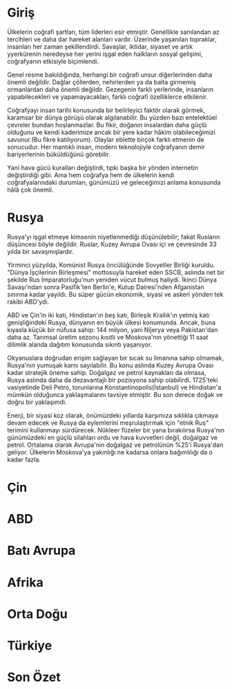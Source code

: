 # Giriş
Ülkelerin coğrafi şartları, tüm liderleri esir etmiştir.
Genellikle sanılandan az tercihleri ve daha dar hareket alanları vardır.
Üzerinde yaşanılan topraklar, insanları her zaman şekillendirdi.
Savaşlar, iktidar, siyaset ve artık yyerkürenin neredeyse her yerini işgal eden halkların sosyal gelişimi, coğrafyanın etkisiyle biçimlendi.

Genel resme bakıldığında, herhangi bir coğrafi unsur diğerlerinden daha önemli değildir.
Dağlar çöllerden, nehirlerden ya da balta girmemiş ormanlardan daha önemli değildir.
Gezegenin farklı yerlerinde, insanların yapabilecekleri ve yapamayacakları, farklı coğrafi özelliklerce etkilenir.

Coğrafyayı insan tarihi konusunda bir belirleyici faktör olarak görmek, karamsar bir dünya görüşü olarak algılanabilir.
Bu yüzden bazı entelektüel çevreler bundan hoşlanmazlar.
Bu fikir, doğanın insalardan daha güçlü olduğunu ve kendi kaderimize ancak bir yere kadar hâkim olabileceğimizi savunur.(Bu fikre katılıyorum).
Olaylar eblette birçok farklı etmenin de sonucudur.
Her mantıklı insan, modern teknolojiyle coğrafyanın demir bariyerlerinin büküldüğünü görebilir.

Yani hava gücü kuralları değiştirdi, tıpkı başka bir yönden internetin değiştirdiği gibi.
Ama hem coğrafya hem de ülkelerin kendi coğrafyalarındaki durumları, günümüzü ve geleceğimizi anlama konusunda hâlâ çok önemli.

# Rusya
Rusya'yı işgal etmeye kimsenin niyetlenmediği düşünülebilir; fakat Rusların düşüncesi böyle değildir.
Ruslar, Kuzey Avrupa Ovası içi ve çevresinde 33 yılda bir savaşmışlardır.

Yirminci yüzyılda, Komünist Rusya öncülüğünde Sovyetler Birliği kuruldu.
"Dünya İşçilerinin Birleşmesi" mottosuyla hareket eden SSCB, aslında net bir şekilde Rus İmparatorluğu'nun yeniden vücut bulmuş haliydi.
İkinci Dünya Savaşı'ndan sonra Pasifik'ten Berlin'e, Kutup Dairesi'nden Afganistan sınırına kadar yayıldı.
Bu süper gücün ekonomik, siyasi ve askeri yönden tek rakibi ABD'ydi.

ABD ve Çin'in iki katı, Hindistan'ın beş katı, Birleşik Krallık'ın yetmiş katı genişliğindeki Rusya, dünyanın en büyük ülkesi konumunda.
Ancak, buna kıyasla küçük bir nüfusa sahip: 144 milyon, yani Nijerya veya Pakistan'dan daha az.
Tarımsal üretim sezonu kısıtlı ve Moskova'nın yönettiği 11 saat dilimlik alanda dağıtım konusunda sıkıntı yaşanıyor.

Okyanuslara doğrudan erişim sağlayan bir sıcak su limanına sahip olmamak, Rusya'nın yumuşak karnı sayılabilir.
Bu konu aslında Kuzey Avrupa Ovası kadar stratejik öneme sahip.
Doğalgaz ve petrol kaynakları da olmasa, Rusya aslında daha da dezavantajlı bir pozisyona sahip olabilirdi.
1725'teki vasiyetinde Deli Petro, torunlarına Konstantinopolis(İstanbul) ve Hindistan'a mümkün olduğunca yaklaşmalarını tavsiye etmiştir.
Bu son derece doğak ve doğru bir yaklaşımdı.

Enerji, bir siyasi koz olarak, önümüzdeki yıllarda karşımıza sıklıkla çıkmaya devam edecek ve Rusya da eylemlerini meşrulaştırmak için "etnik Rus" terimini kullanmayı sürdürecek.
Nükleer füzeler bir yana bırakılırsa Rusya'nın günümüzdeki en güçlü silahları ordu ve hava kuvvetleri değil, doğalgaz ve petrol.
Ortalama olarak Avrupa'nın doğalgaz ve petrolünün %25'i Rusya'dan geliyor.
Ülkelerin Moskova'ya yakınlığı ne kadarsa onlara bağımlılığı da o kadar fazla.

# Çin

# ABD

# Batı Avrupa

# Afrika

# Orta Doğu

# Türkiye

# Son Özet
